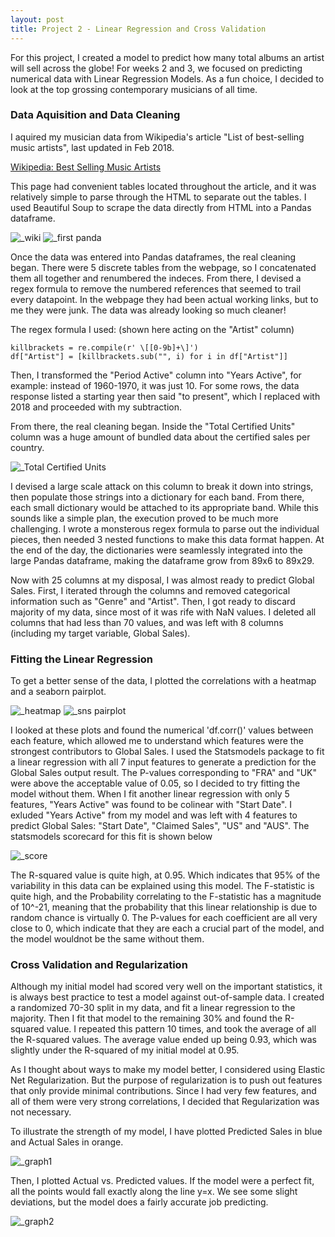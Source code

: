 ```yaml
---
layout: post
title: Project 2 - Linear Regression and Cross Validation
---
```


For this project, I created a model to predict how many total albums an artist will sell across the globe! For weeks 2 and 3, we focused on predicting numerical data with Linear Regression Models. As a fun choice, I decided to look at the top grossing contemporary musicians of all time. 

### Data Aquisition and Data Cleaning
I aquired my musician data from Wikipedia's article "List of best-selling music artists", last updated in Feb 2018.

[Wikipedia: Best Selling Music Artists](https://en.wikipedia.org/wiki/List_of_best-selling_music_artists)

This page had convenient tables located throughout the article, and it was relatively simple to parse through the HTML to separate out the tables. I used Beautiful Soup to scrape the data directly from HTML into a Pandas dataframe.


![_wiki](/images/wikipedia.png)
![_first panda](/images/firstpandas.png) 
  
  
Once the data was entered into Pandas dataframes, the real cleaning began. There were 5 discrete tables from the webpage, so I concatenated them all together and renumbered the indeces. From there, I devised a regex formula to remove the numbered references that seemed to trail every datapoint. In the webpage they had been actual working links, but to me they were junk. The data was already looking so much cleaner! 


The regex formula I used: (shown here acting on the "Artist" column)

```
killbrackets = re.compile(r' \[[0-9b]+\]')
df["Artist"] = [killbrackets.sub("", i) for i in df["Artist"]]
```


Then, I transformed the "Period Active" column into "Years Active", for example: instead of 1960-1970, it was just 10. For some rows, the data response listed a starting year then said "to present", which I replaced with 2018 and proceeded with my subtraction. 


From there, the real cleaning began. Inside the "Total Certified Units" column was a huge amount of bundled data about the certified sales per country. 

![_Total Certified Units](/images/tcu.png)

I devised a large scale attack on this column to break it down into strings, then populate those strings into a dictionary for each band. From there, each small dictionary would be attached to its appropriate band. While this sounds like a simple plan, the execution proved to be much more challenging. I wrote a monsterous regex formula to parse out the individual pieces, then needed 3 nested functions to make this data format happen. At the end of the day, the dictionaries were seamlessly integrated into the large Pandas dataframe, making the dataframe grow from 89x6 to 89x29.

Now with 25 columns at my disposal, I was almost ready to predict Global Sales. First, I iterated through the columns and removed categorical information such as "Genre" and "Artist". Then, I got ready to discard majority of my data, since most of it was rife with NaN values. I deleted all columns that had less than 70 values, and was left with 8 columns (including my target variable, Global Sales).

### Fitting the Linear Regression
To get a better sense of the data, I plotted the correlations with a heatmap and a seaborn pairplot. 

![_heatmap](/images/heatmap.png)
![_sns pairplot](/images/pairplot.png)

I looked at these plots and found the numerical 'df.corr()' values between each feature, which allowed me to understand which features were the strongest contributors to Global Sales. I used the Statsmodels package to fit a linear regression with all 7 input features to generate a prediction for the Global Sales output result. The P-values corresponding to "FRA" and "UK" were above the acceptable value of 0.05, so I decided to try fitting the model without them. When I fit another linear regression with only 5 features, "Years Active" was found to be colinear with "Start Date". I exluded "Years Active" from my model and was left with 4 features to predict Global Sales: "Start Date", "Claimed Sales", "US" and "AUS". The statsmodels scorecard for this fit is shown below

![_score](/images/scorecard.png)

The R-squared value is quite high, at 0.95. Which indicates that 95% of the variability in this data can be explained using this model. The F-statistic is quite high, and the Probability correlating to the F-statistic has a magnitude of 10^-21, meaning that the probability that this linear relationship is due to random chance is virtually 0. The P-values for each coefficient are all very close to 0, which indicate that they are each a crucial part of the model, and the model wouldnot be the same without them. 

### Cross Validation and Regularization
Although my initial model had scored very well on the important statistics, it is always best practice to test a model against out-of-sample data. I created a randomized 70-30 split in my data, and fit a linear regression to the majority. Then I fit that model to the remaining 30% and found the R-squared value. I repeated this pattern 10 times, and took the average of all the R-squared values. The average value ended up being 0.93, which was slightly under the R-squared of my initial model at 0.95. 

As I thought about ways to make my model better, I considered using Elastic Net Regularization. But the purpose of regularization is to push out features that only provide minimal contributions. Since I had very few features, and all of them were very strong correlations, I decided that Regularization was not necessary. 

To illustrate the strength of my model, I have plotted Predicted Sales in blue and Actual Sales in orange. 

![_graph1](/images/model1.png)

Then, I plotted Actual vs. Predicted values. If the model were a perfect fit, all the points would fall exactly along the line y=x. We see some slight deviations, but the model does a fairly accurate job predicting.

![_graph2](/images/model2.png)
